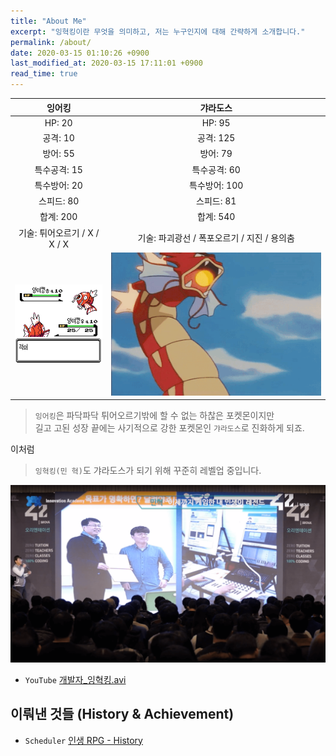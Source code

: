 ```yaml
---
title: "About Me"
excerpt: "잉혁킹이란 무엇을 의미하고, 저는 누구인지에 대해 간략하게 소개합니다."
permalink: /about/
date: 2020-03-15 01:10:26 +0900
last_modified_at: 2020-03-15 17:11:01 +0900
read_time: true
---
```


|            **잉어킹**            |                **갸라도스**                 |
| :------------------------------: | :-----------------------------------------: |
|              HP: 20              |                   HP: 95                    |
|             공격: 10             |                  공격: 125                  |
|             방어: 55             |                  방어: 79                   |
|           특수공격: 15           |                특수공격: 60                 |
|           특수방어: 20           |                특수방어: 100                |
|            스피드: 80            |                 스피드: 81                  |
|            합계: 200             |                  합계: 540                  |
|   기술: 튀어오르기 / X / X / X   | 기술: 파괴광선 / 폭포오르기 / 지진 / 용의춤 |
| [![magikarp_splash][img1]][img1] |     [![gyarados_hyperbeam][img2]][img2]     |

> `잉어킹`은 파닥파닥 튀어오르기밖에 할 수 없는 하찮은 포켓몬이지만  
> 길고 고된 성장 끝에는 사기적으로 강한 포켓몬인 `갸라도스`로 진화하게 되죠.

이처럼

> `잉혁킹(민 혁)`도 갸라도스가 되기 위해 꾸준히 레벨업 중입니다.

[
  ![42seoul_ignite](/assets/images/pages/about/42seoul_ignite.png)
](/assets/images/pages/about/42seoul_ignite.png)

- `YouTube` [개발자_잉혁킹.avi](https://www.youtube.com/channel/UCYPWzViA-uq9sBop7ssYaEg)

## 이뤄낸 것들 (History & Achievement)

- `Scheduler` [인생 RPG - History](https://docs.google.com/spreadsheets/d/1IaH1DZbo7mmOBltG0-RGn2b-Pd8IZX3o_xdBTJhbxdQ/edit#gid=2105021951)

[img1]: /assets/images/pages/about/magikarp_splash.gif
[img2]: /assets/images/pages/about/gyarados_hyperbeam.gif
